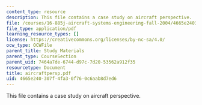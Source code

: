 ```yaml
---
content_type: resource
description: This file contains a case study on aircraft perspective.
file: /courses/16-885j-aircraft-systems-engineering-fall-2004/4665e240307f4fa30f760c6aab8d7ed6_aircraftpersp.pdf
file_type: application/pdf
learning_resource_types: []
license: https://creativecommons.org/licenses/by-nc-sa/4.0/
ocw_type: OCWFile
parent_title: Study Materials
parent_type: CourseSection
parent_uid: 7464a7de-6744-d97c-7d20-53562a912f35
resourcetype: Document
title: aircraftpersp.pdf
uid: 4665e240-307f-4fa3-0f76-0c6aab8d7ed6
---
```

This file contains a case study on aircraft perspective.